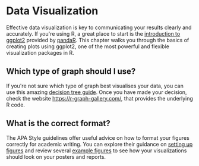 # Data Visualization 

Effective data visualization is key to communicating your results clearly and accurately. If you're using R, a great place to start is the [introduction to ggplot2](https://pandar.netlify.app/lehre/statistik-ii/grafiken-ggplot2/) provided by [pandaR](https://pandar.netlify.app/). This chapter walks you through the basics of creating plots using ggplot2, one of the most powerful and flexible visualization packages in R.

## Which type of graph should I use?  
If you're not sure which type of graph best visualises your data, you can use this amazing [decision tree guide](https://www.data-to-viz.com/). Once you have made your decision, check the website https://r-graph-gallery.com/, that provides the underlying R code. 

## What is the correct format?
The APA Style guidelines offer useful advice on how to format your figures correctly for academic writing. You can explore their guidance on [setting up figures](https://apastyle.apa.org/style-grammar-guidelines/tables-figures/figures) and review several [example figures](https://apastyle.apa.org/style-grammar-guidelines/tables-figures/sample-figures) to see how your visualizations should look on your posters and reports.




